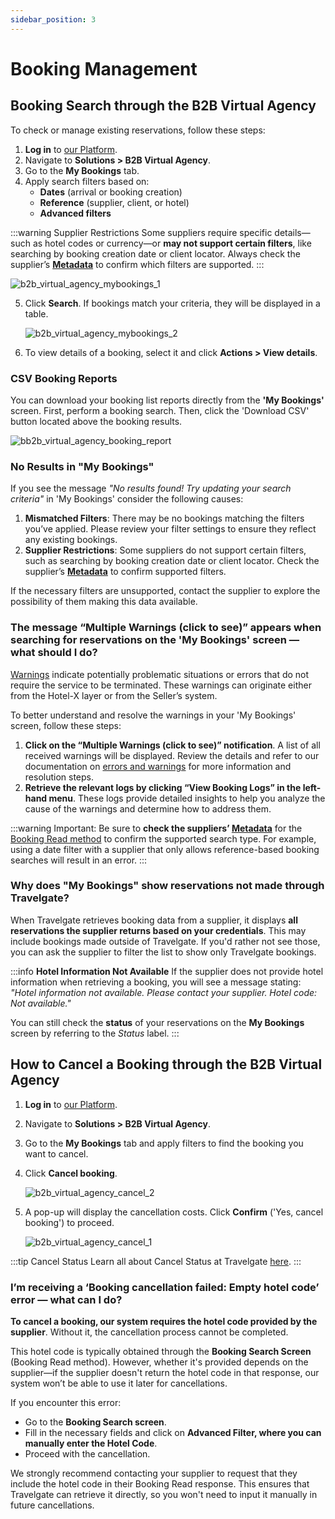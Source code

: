 ```yaml
---
sidebar_position: 3
---
```


# Booking Management

## Booking Search through the B2B Virtual Agency

To check or manage existing reservations, follow these steps:

1. **Log in** to [our Platform](https://www.travelgate.com/).
2. Navigate to **Solutions > B2B Virtual Agency**.
3. Go to the **My Bookings** tab.
4. Apply search filters based on:
   - **Dates** (arrival or booking creation)
   - **Reference** (supplier, client, or hotel)
   - **Advanced filters**

:::warning Supplier Restrictions
Some suppliers require specific details—such as hotel codes or currency—or **may not support certain filters**, like searching by booking creation date or client locator. Always check the supplier’s **[Metadata](/docs/apis/for-buyers/hotel-x-pull-buyers-api/content/metadata)** to confirm which filters are supported.
:::

   ![b2b_virtual_agency_mybookings_1](https://storage.travelgate.com/kbase/b2b_mybookings_1.png)

5. Click **Search**. If bookings match your criteria, they will be displayed in a table.

   ![b2b_virtual_agency_mybookings_2](https://storage.travelgate.com/kbase/b2b_mybookings_2.png)

6. To view details of a booking, select it and click **Actions > View details**.

### CSV Booking Reports
You can download your booking list reports directly from the **'My Bookings'** screen. First, perform a booking search. Then, click the 'Download CSV' button located above the booking results.

![bb2b_virtual_agency_booking_report](https://storage.travelgate.com/kbase/b2b_virtual_agency_booking_report.jpg)


### No Results in "My Bookings" 

If you see the message _"No results found! Try updating your search criteria"_ in 'My Bookings' consider the following causes:

1. **Mismatched Filters**: There may be no bookings matching the filters you’ve applied. Please review your filter settings to ensure they reflect any existing bookings.
2. **Supplier Restrictions**: Some suppliers do not support certain filters, such as searching by booking creation date or client locator. Check the supplier’s **[Metadata](/docs/apis/for-buyers/hotel-x-pull-buyers-api/content/metadata)** to confirm supported filters.

If the necessary filters are unsupported, contact the supplier to explore the possibility of them making this data available.

### The message “Multiple Warnings (click to see)” appears when searching for reservations on the 'My Bookings' screen — what should I do?
[Warnings](/docs/apis/for-buyers/hotel-x-pull-buyers-api/making-requests/errors-and-warnings/booking-flow#warning-list) indicate potentially problematic situations or errors that do not require the service to be terminated. These warnings can originate either from the Hotel-X layer or from the Seller’s system.

To better understand and resolve the warnings in your 'My Bookings' screen, follow these steps:
1. **Click on the “Multiple Warnings (click to see)” notification**. A list of all received warnings will be displayed. Review the details and refer to our documentation on [errors and warnings](/kb/connectivity-products/for-buyers/errors-and-warnings/overview) for more information and resolution steps.
2. **Retrieve the relevant logs by clicking “View Booking Logs” in the left-hand menu**. These logs provide detailed insights to help you analyze the cause of the warnings and determine how to address them.

:::warning Important:
Be sure to **check the suppliers’ [Metadata](/docs/apis/for-buyers/hotel-x-pull-buyers-api/content/metadata)** for the [Booking Read method](/docs/apis/for-buyers/hotel-x-pull-buyers-api/booking-management/booking-read) to confirm the supported search type. For example, using a date filter with a supplier that only allows reference-based booking searches will result in an error.
:::

### Why does "My Bookings" show reservations not made through Travelgate?
When Travelgate retrieves booking data from a supplier, it displays **all reservations the supplier returns based on your credentials**. This may include bookings made outside of Travelgate. If you'd rather not see those, you can ask the supplier to filter the list to show only Travelgate bookings.

:::info **Hotel Information Not Available**
If the supplier does not provide hotel information when retrieving a booking, you will see a message stating: _"Hotel information not available. Please contact your supplier. Hotel code: Not available."_

You can still check the **status** of your reservations on the **My Bookings** screen by referring to the _Status_ label.
:::


## How to Cancel a Booking through the B2B Virtual Agency

1. **Log in** to [our Platform](https://www.travelgate.com/).
2. Navigate to **Solutions > B2B Virtual Agency**.
3. Go to the **My Bookings** tab and apply filters to find the booking you want to cancel.
4. Click **Cancel booking**.

   ![b2b_virtual_agency_cancel_2](https://storage.travelgate.com/kbase/b2b_cancel_2.png)

5. A pop-up will display the cancellation costs. Click **Confirm** ('Yes, cancel booking') to proceed.

   ![b2b_virtual_agency_cancel_1](https://storage.travelgate.com/kbase/b2b_cancel_1.png)

:::tip Cancel Status
Learn all about Cancel Status at Travelgate [here](/kb/connectivity-products/for-buyers/hotel-x/booking-management/cancel/cancel-status).
:::

### I’m receiving a ‘Booking cancellation failed: Empty hotel code’ error — what can I do?

**To cancel a booking, our system requires the hotel code provided by the supplier**. Without it, the cancellation process cannot be completed.

This hotel code is typically obtained through the **Booking Search Screen** (Booking Read method). However, whether it's provided depends on the supplier—if the supplier doesn't return the hotel code in that response, our system won’t be able to use it later for cancellations.

If you encounter this error:
- Go to the **Booking Search screen**.
- Fill in the necessary fields and click on **Advanced Filter, where you can manually enter the Hotel Code**.
- Proceed with the cancellation.

We strongly recommend contacting your supplier to request that they include the hotel code in their Booking Read response. This ensures that Travelgate can retrieve it directly, so you won't need to input it manually in future cancellations.